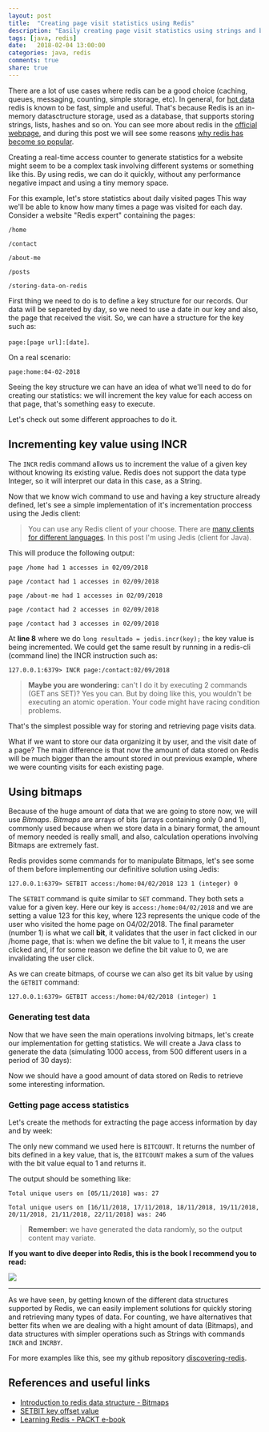 ```yaml
---
layout: post
title:  "Creating page visit statistics using Redis"
description: "Easily creating page visit statistics using strings and bitmaps on Redis."
tags: [java, redis]
date:   2018-02-04 13:00:00
categories: java, redis
comments: true
share: true
---
```


There are a lot of use cases where redis can be a good choice (caching, queues, messaging, counting, simple storage, etc). In general, for [hot data](http://searchstorage.techtarget.com/definition/hot-data) redis is known to be fast, simple and useful. That's because Redis is an in-memory datasctructure storage, used as a database, that supports storing strings, lists, hashes and so on. You can see more about redis in the [official webpage,](https://redis.io/) and during this post we will see some reasons [why redis has become so popular](https://www.atlantic.net/cloud-hosting/why-redis-has-become-so-popular-fast-open-source/).

Creating a real-time access counter to generate statistics for a website might seem to be a complex task involving different systems or something like this. By using redis, we can do it quickly, without any performance negative impact and using a tiny memory space.

For this example, let's store statistics about daily visited pages This way we'll be able to know how many times a page was visited for each day. Consider a website "Redis expert" containing the pages:

``` 
/home

/contact

/about-me

/posts

/storing-data-on-redis
```

First thing we need to do is to define a key structure for our records.  Our data will be separeted by day, so we need to use a date in our key and also, the page that received the visit. So, we can have a structure for the key such as: 

`page:[page url]:[date]`.	

On a real scenario:

`page:home:04-02-2018`

Seeing the key structure we can have an idea of what we'll need to do for creating our statistics: we will increment the key value for each access on that page, that's something easy to execute. 

Let's check out some different approaches to do it.

Incrementing key value using INCR
-------------
The `INCR` redis command allows us to increment the value of a given key without knowing its existing value. Redis does not support the data type Integer, so it will interpret our data in this case, as a String.

Now that we know wich command to use and having a key structure already defined, let's see a simple implementation of it's incrementation proccess using the Jedis client:

> You can use any Redis client of your choose. There are [many clients for different languages](https://redis.io/clients). In this post I'm using Jedis (client for Java).

<script src="https://gist.github.com/andreybleme/aacf7b82af54c337040e46ddbd56e2a5.js"></script>

This will produce the following output:

```
page /home had 1 accesses in 02/09/2018

page /contact had 1 accesses in 02/09/2018

page /about-me had 1 accesses in 02/09/2018

page /contact had 2 accesses in 02/09/2018

page /contact had 3 accesses in 02/09/2018
```
At **line 8** where we do `long resultado = jedis.incr(key);` the key value is being incremented. We could get the same result by running in a redis-cli (command line) the INCR instruction such as:

`127.0.0.1:6379> INCR page:/contact:02/09/2018`

 > **Maybe you are wondering:** can't I do it by executing 2 commands (GET ans SET)? Yes you can. But by doing like this, you wouldn't be executing an atomic operation. Your code might have racing condition problems. 

That's the simplest possible way for storing and retrieving page visits data.

What if we want to store our data organizing it by user, and the visit date of a page? The main difference is that now the amount of data stored on Redis will be much bigger than the amount stored in out previous example, where we were counting visits for each existing page.


Using bitmaps
-------------
Because of the huge amount of data that we are going to store now, we will use *Bitmaps*. *Bitmaps* are arrays of bits (arrays containing only 0 and 1), commonly used because when we store data in a binary format, the amount of memory needed is really small, and also, calculation operations involving Bitmaps are extremely fast. 

Redis provides some commands for to manipulate Bitmaps, let's see some of them before implementing our definitive solution using Jedis:


`127.0.0.1:6379> SETBIT access:/home:04/02/2018 123 1
(integer) 0`

The `SETBIT` command is quite similar to `SET` command. They both sets a value for a given key. Here our key is `access:/home:04/02/2018` and we are setting a value 123 for this key, where 123 represents the unique code of the user who visited the home page on 04/02/2018. The final parameter (number 1) is what we call **bit**, it validates that the user  in fact clicked in our /home page, that is: when we define the bit value to 1, it means the user clicked and, if for some reason we define the bit value to 0, we are invalidating the user click.

As we can create bitmaps, of course we can also get its bit value by using the `GETBIT` command:

`127.0.0.1:6379> GETBIT access:/home:04/02/2018
(integer) 1`

### Generating test data
Now that we have seen the main operations involving bitmaps, let's create our implementation for getting statistics. We will create a Java class to generate the data (simulating 1000 access, from 500 different users in a period of 30 days):

<script src="https://gist.github.com/andreybleme/2b6378a5ea04c3bdb6abff203ed49ce3.js"></script>

Now we should have a good amount of data stored on Redis to retrieve some interesting information.


### Getting page access statistics
Let's create the methods for extracting the page access information by day and by week:

<script src="https://gist.github.com/andreybleme/53a476d807dbf684275f0295d5bacd43.js"></script>

The only new command we used here is `BITCOUNT`. It returns the number of bits defined in a key value, that is, the `BITCOUNT` makes a sum of the values with the bit value equal to 1 and returns it.

The output should be something like:

```
Total unique users on [05/11/2018] was: 27

Total unique users on [16/11/2018, 17/11/2018, 18/11/2018, 19/11/2018, 20/11/2018, 21/11/2018, 22/11/2018] was: 246
```
> **Remember:** we have generated the data randomly, so the output content may variate.

**If you want to dive deeper into Redis, this is the book I recommend you to read:**

<a target="_blank"  href="https://www.amazon.com.br/gp/product/B00ZXFCFLO/ref=as_li_tl?ie=UTF8&camp=1789&creative=9325&creativeASIN=B00ZXFCFLO&linkCode=as2&tag=andreybleme-20&linkId=1526685db73946e52ac9d96cdc5317e2"><img border="0" src="//ws-na.amazon-adsystem.com/widgets/q?_encoding=UTF8&MarketPlace=BR&ASIN=B00ZXFCFLO&ServiceVersion=20070822&ID=AsinImage&WS=1&Format=_SL160_&tag=andreybleme-20" ></a><img src="//ir-br.amazon-adsystem.com/e/ir?t=andreybleme-20&l=am2&o=33&a=B00ZXFCFLO" width="1" height="1" border="0" alt="" style="border:none !important; margin:0px !important;" />

---

As we have seen, by getting known of the different data structures supported by Redis, we can easily implement solutions for quickly storing and retrieving many types of data. For counting, we have alternatives that better fits when we are dealing with a hight amount of data (Bitmaps), and data structures with simpler operations such as Strings with commands `INCR` and `INCRBY`.

For more examples like this, see my github repository [discovering-redis](https://github.com/andreybleme/discovering-redis/tree/master/src/main/java/com/discovering/redis).



References and useful links
-------------
- [Introduction to redis data structure - Bitmaps](https://scalegrid.io/blog/introduction-to-redis-data-structure-bitmaps/)
- [ SETBIT key offset value ](https://redis.io/commands/setbit)
- [Learning Redis - PACKT e-book](https://www.packtpub.com/big-data-and-business-intelligence/learning-redis)

